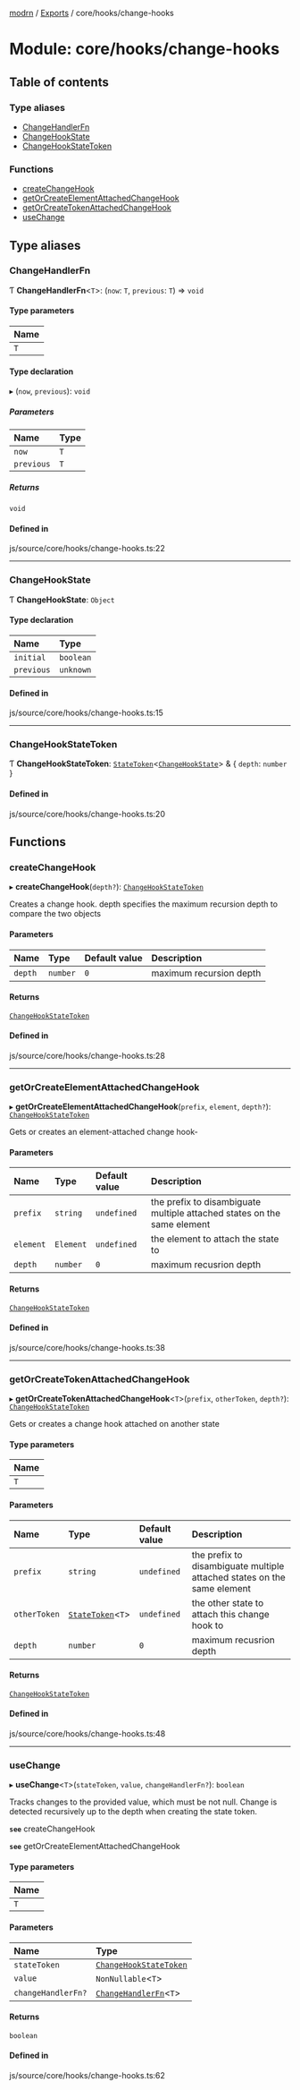 [modrn](../README.md) / [Exports](../modules.md) / core/hooks/change-hooks

# Module: core/hooks/change-hooks

## Table of contents

### Type aliases

- [ChangeHandlerFn](core_hooks_change_hooks.md#changehandlerfn)
- [ChangeHookState](core_hooks_change_hooks.md#changehookstate)
- [ChangeHookStateToken](core_hooks_change_hooks.md#changehookstatetoken)

### Functions

- [createChangeHook](core_hooks_change_hooks.md#createchangehook)
- [getOrCreateElementAttachedChangeHook](core_hooks_change_hooks.md#getorcreateelementattachedchangehook)
- [getOrCreateTokenAttachedChangeHook](core_hooks_change_hooks.md#getorcreatetokenattachedchangehook)
- [useChange](core_hooks_change_hooks.md#usechange)

## Type aliases

### ChangeHandlerFn

Ƭ **ChangeHandlerFn**<`T`\>: (`now`: `T`, `previous`: `T`) => `void`

#### Type parameters

| Name |
| :------ |
| `T` |

#### Type declaration

▸ (`now`, `previous`): `void`

##### Parameters

| Name | Type |
| :------ | :------ |
| `now` | `T` |
| `previous` | `T` |

##### Returns

`void`

#### Defined in

js/source/core/hooks/change-hooks.ts:22

___

### ChangeHookState

Ƭ **ChangeHookState**: `Object`

#### Type declaration

| Name | Type |
| :------ | :------ |
| `initial` | `boolean` |
| `previous` | `unknown` |

#### Defined in

js/source/core/hooks/change-hooks.ts:15

___

### ChangeHookStateToken

Ƭ **ChangeHookStateToken**: [`StateToken`](util_state.md#statetoken)<[`ChangeHookState`](core_hooks_change_hooks.md#changehookstate)\> & { `depth`: `number`  }

#### Defined in

js/source/core/hooks/change-hooks.ts:20

## Functions

### createChangeHook

▸ **createChangeHook**(`depth?`): [`ChangeHookStateToken`](core_hooks_change_hooks.md#changehookstatetoken)

Creates a change hook. depth specifies the maximum recursion depth to compare the two objects

#### Parameters

| Name | Type | Default value | Description |
| :------ | :------ | :------ | :------ |
| `depth` | `number` | `0` | maximum recursion depth |

#### Returns

[`ChangeHookStateToken`](core_hooks_change_hooks.md#changehookstatetoken)

#### Defined in

js/source/core/hooks/change-hooks.ts:28

___

### getOrCreateElementAttachedChangeHook

▸ **getOrCreateElementAttachedChangeHook**(`prefix`, `element`, `depth?`): [`ChangeHookStateToken`](core_hooks_change_hooks.md#changehookstatetoken)

Gets or creates an element-attached change hook-

#### Parameters

| Name | Type | Default value | Description |
| :------ | :------ | :------ | :------ |
| `prefix` | `string` | `undefined` | the prefix to disambiguate multiple attached states on the same element |
| `element` | `Element` | `undefined` | the element to attach the state to |
| `depth` | `number` | `0` | maximum recusrion depth |

#### Returns

[`ChangeHookStateToken`](core_hooks_change_hooks.md#changehookstatetoken)

#### Defined in

js/source/core/hooks/change-hooks.ts:38

___

### getOrCreateTokenAttachedChangeHook

▸ **getOrCreateTokenAttachedChangeHook**<`T`\>(`prefix`, `otherToken`, `depth?`): [`ChangeHookStateToken`](core_hooks_change_hooks.md#changehookstatetoken)

Gets or creates a change hook attached on another state

#### Type parameters

| Name |
| :------ |
| `T` |

#### Parameters

| Name | Type | Default value | Description |
| :------ | :------ | :------ | :------ |
| `prefix` | `string` | `undefined` | the prefix to disambiguate multiple attached states on the same element |
| `otherToken` | [`StateToken`](util_state.md#statetoken)<`T`\> | `undefined` | the other state to attach this change hook to |
| `depth` | `number` | `0` | maximum recusrion depth |

#### Returns

[`ChangeHookStateToken`](core_hooks_change_hooks.md#changehookstatetoken)

#### Defined in

js/source/core/hooks/change-hooks.ts:48

___

### useChange

▸ **useChange**<`T`\>(`stateToken`, `value`, `changeHandlerFn?`): `boolean`

Tracks changes to the provided value, which must be not null. Change is detected recursively up to the depth when
creating the state token.

**`see`** createChangeHook

**`see`** getOrCreateElementAttachedChangeHook

#### Type parameters

| Name |
| :------ |
| `T` |

#### Parameters

| Name | Type |
| :------ | :------ |
| `stateToken` | [`ChangeHookStateToken`](core_hooks_change_hooks.md#changehookstatetoken) |
| `value` | `NonNullable`<`T`\> |
| `changeHandlerFn?` | [`ChangeHandlerFn`](core_hooks_change_hooks.md#changehandlerfn)<`T`\> |

#### Returns

`boolean`

#### Defined in

js/source/core/hooks/change-hooks.ts:62
